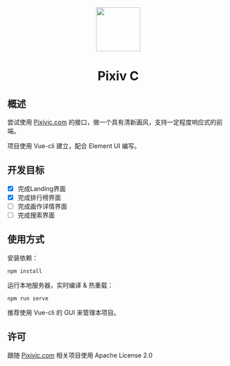 <div align="center"><img width="100" src="https://img.backrunner.top/pixiv-c/logo.png"></div>
<h1 align="center">Pixiv C</h1>

## 概述

尝试使用 [Pixivic.com](https://pixivic.com) 的接口，做一个具有清新画风，支持一定程度响应式的前端。

项目使用 Vue-cli 建立，配合 Element UI 编写。

## 开发目标

- [x] 完成Landing界面
- [x] 完成排行榜界面
- [ ] 完成画作详情界面
- [ ] 完成搜索界面

## 使用方式

安装依赖：
```
npm install
```

运行本地服务器，实时编译 & 热重载：
```
npm run serve
```

推荐使用 Vue-cli 的 GUI 来管理本项目。

## 许可

跟随 [Pixivic.com](https://pixivic.com) 相关项目使用 Apache License 2.0